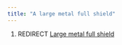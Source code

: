 ```yaml
---
title: "A large metal full shield"
---
```


1.  REDIRECT [Large metal full
    shield](Large_metal_full_shield "wikilink")